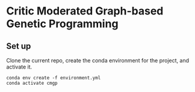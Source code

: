 # Critic Moderated Graph-based Genetic Programming

## Set up
Clone the current repo, create the conda environment for the project, and activate it.
```
conda env create -f environment.yml
conda activate cmgp
```